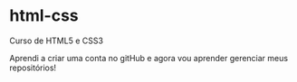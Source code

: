# html-css
 Curso de HTML5 e CSS3

Aprendi a criar uma conta no gitHub e agora vou aprender gerenciar meus repositórios!